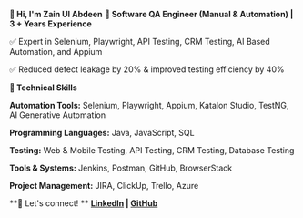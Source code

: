 **👋 Hi, I'm Zain Ul Abdeen**
**🚀 Software QA Engineer (Manual & Automation) | 3 + Years Experience**

✅ Expert in Selenium, Playwright, API Testing, CRM Testing, AI Based Automation, and Appium

✅ Reduced defect leakage by 20% & improved testing efficiency by 40%

**🔧 Technical Skills**

**Automation Tools:** Selenium, Playwright, Appium, Katalon Studio, TestNG, AI Generative Automation

**Programming Languages:** Java, JavaScript, SQL

**Testing:** Web & Mobile Testing, API Testing, CRM Testing, Database Testing

**Tools & Systems:** Jenkins, Postman, GitHub, BrowserStack

**Project Management:** JIRA, ClickUp, Trello, Azure

**📌 Let's connect!
**
**[LinkedIn](https://www.linkedin.com/in/zain-rana1/) | [GitHub](https://github.com/ZainTest0821)**  
